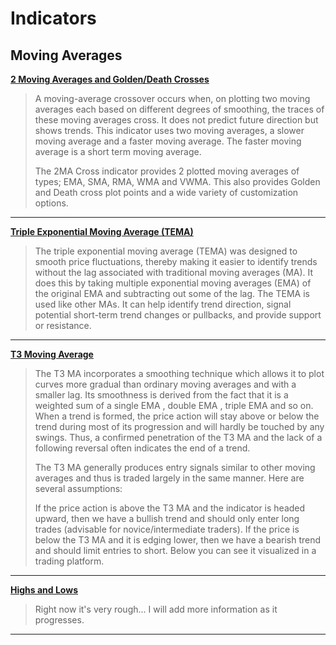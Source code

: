 # Indicators

## Moving Averages

**[2 Moving Averages and Golden/Death Crosses](https://github.com/PirateCrypto/TradingView/blob/main/Indicators/%5BPirate%5D%202MA%20Cross)**
>A moving-average crossover occurs when, on plotting two moving averages each based on different degrees of smoothing, the traces of these moving averages cross. It does not predict future direction but shows trends. This indicator uses two moving averages, a slower moving average and a faster moving average. The faster moving average is a short term moving average.
>
>The 2MA Cross indicator provides 2 plotted moving averages of types; EMA, SMA, RMA, WMA and VWMA. This also provides Golden and Death cross plot points and a wide variety of customization options.

---

**[Triple Exponential Moving Average (TEMA)](https://github.com/PirateCrypto/TradingView/blob/main/Indicators/%5BPirate%5D%20Triple%20EMA)**
>The triple exponential moving average (TEMA) was designed to smooth price fluctuations, thereby making it easier to identify trends without the lag associated with traditional moving averages (MA). It does this by taking multiple exponential moving averages (EMA) of the original EMA and subtracting out some of the lag. The TEMA is used like other MAs. It can help identify trend direction, signal potential short-term trend changes or pullbacks, and provide support or resistance.

---

**[T3 Moving Average](https://github.com/PirateCrypto/TradingView/blob/main/Indicators/%5BPirate%5D%20T3%20MA)**
>The T3 MA incorporates a smoothing technique which allows it to plot curves more gradual than ordinary moving averages and with a smaller lag. Its smoothness is derived from the fact that it is a weighted sum of a single EMA , double EMA , triple EMA and so on. When a trend is formed, the price action will stay above or below the trend during most of its progression and will hardly be touched by any swings. Thus, a confirmed penetration of the T3 MA and the lack of a following reversal often indicates the end of a trend.
>
>The T3 MA generally produces entry signals similar to other moving averages and thus is traded largely in the same manner. Here are several assumptions:
>
>If the price action is above the T3 MA and the indicator is headed upward, then we have a bullish trend and should only enter long trades (advisable for novice/intermediate traders). If the price is below the T3 MA and it is edging lower, then we have a bearish trend and should limit entries to short. Below you can see it visualized in a trading platform.

---

**[Highs and Lows](https://github.com/PirateCrypto/TradingView/blob/main/Indicators/%5BPirate%5D%20Highs%20and%20Lows.pine)**
> Right now it's very rough... I will add more information as it progresses.

---
